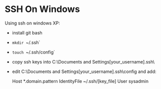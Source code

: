 # SSH On Windows

Using ssh on windows XP:

- install git bash
- `mkdir `~/.ssh`
- `touch `~/.ssh/config`
- copy ssh keys into C:\Documents and Settings\[your_username]\.ssh\
- edit C:\Documents and Settings\[your_username]\.ssh\config and add:

    Host *.domain.pattern
        IdentityFile ~/.ssh/[key_file]
        User sysadmin